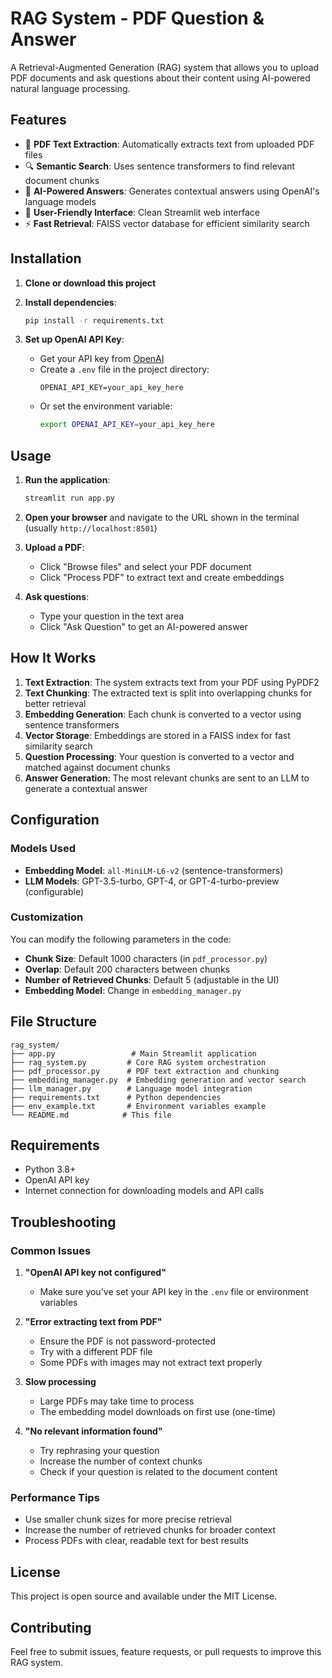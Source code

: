 # RAG System - PDF Question & Answer

A Retrieval-Augmented Generation (RAG) system that allows you to upload PDF documents and ask questions about their content using AI-powered natural language processing.

## Features

- 📄 **PDF Text Extraction**: Automatically extracts text from uploaded PDF files
- 🔍 **Semantic Search**: Uses sentence transformers to find relevant document chunks
- 🤖 **AI-Powered Answers**: Generates contextual answers using OpenAI's language models
- 🎨 **User-Friendly Interface**: Clean Streamlit web interface
- ⚡ **Fast Retrieval**: FAISS vector database for efficient similarity search

## Installation

1. **Clone or download this project**
2. **Install dependencies**:
   ```bash
   pip install -r requirements.txt
   ```

3. **Set up OpenAI API Key**:
   - Get your API key from [OpenAI](https://platform.openai.com/api-keys)
   - Create a `.env` file in the project directory:
     ```
     OPENAI_API_KEY=your_api_key_here
     ```
   - Or set the environment variable:
     ```bash
     export OPENAI_API_KEY=your_api_key_here
     ```

## Usage

1. **Run the application**:
   ```bash
   streamlit run app.py
   ```

2. **Open your browser** and navigate to the URL shown in the terminal (usually `http://localhost:8501`)

3. **Upload a PDF**:
   - Click "Browse files" and select your PDF document
   - Click "Process PDF" to extract text and create embeddings

4. **Ask questions**:
   - Type your question in the text area
   - Click "Ask Question" to get an AI-powered answer

## How It Works

1. **Text Extraction**: The system extracts text from your PDF using PyPDF2
2. **Text Chunking**: The extracted text is split into overlapping chunks for better retrieval
3. **Embedding Generation**: Each chunk is converted to a vector using sentence transformers
4. **Vector Storage**: Embeddings are stored in a FAISS index for fast similarity search
5. **Question Processing**: Your question is converted to a vector and matched against document chunks
6. **Answer Generation**: The most relevant chunks are sent to an LLM to generate a contextual answer

## Configuration

### Models Used

- **Embedding Model**: `all-MiniLM-L6-v2` (sentence-transformers)
- **LLM Models**: GPT-3.5-turbo, GPT-4, or GPT-4-turbo-preview (configurable)

### Customization

You can modify the following parameters in the code:

- **Chunk Size**: Default 1000 characters (in `pdf_processor.py`)
- **Overlap**: Default 200 characters between chunks
- **Number of Retrieved Chunks**: Default 5 (adjustable in the UI)
- **Embedding Model**: Change in `embedding_manager.py`

## File Structure

```
rag_system/
├── app.py                 # Main Streamlit application
├── rag_system.py         # Core RAG system orchestration
├── pdf_processor.py      # PDF text extraction and chunking
├── embedding_manager.py  # Embedding generation and vector search
├── llm_manager.py        # Language model integration
├── requirements.txt      # Python dependencies
├── env_example.txt       # Environment variables example
└── README.md            # This file
```

## Requirements

- Python 3.8+
- OpenAI API key
- Internet connection for downloading models and API calls

## Troubleshooting

### Common Issues

1. **"OpenAI API key not configured"**
   - Make sure you've set your API key in the `.env` file or environment variables

2. **"Error extracting text from PDF"**
   - Ensure the PDF is not password-protected
   - Try with a different PDF file
   - Some PDFs with images may not extract text properly

3. **Slow processing**
   - Large PDFs may take time to process
   - The embedding model downloads on first use (one-time)

4. **"No relevant information found"**
   - Try rephrasing your question
   - Increase the number of context chunks
   - Check if your question is related to the document content

### Performance Tips

- Use smaller chunk sizes for more precise retrieval
- Increase the number of retrieved chunks for broader context
- Process PDFs with clear, readable text for best results

## License

This project is open source and available under the MIT License.

## Contributing

Feel free to submit issues, feature requests, or pull requests to improve this RAG system.
